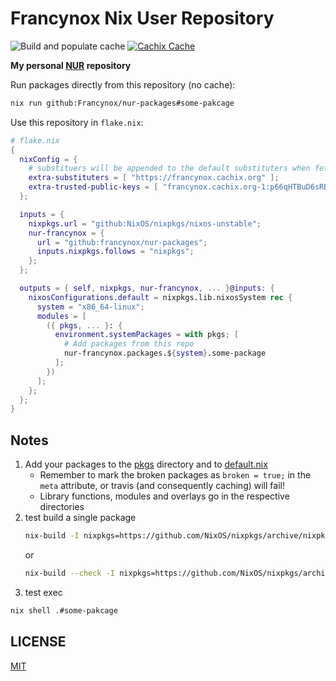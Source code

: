 # Francynox Nix User Repository

![Build and populate cache](https://github.com/Francynox/nur-packages/workflows/Build%20and%20populate%20cache/badge.svg)
[![Cachix Cache](https://img.shields.io/badge/cachix-francynox-blue.svg)](https://francynox.cachix.org)

**My personal [NUR](https://github.com/nix-community/NUR) repository**

Run packages directly from this repository (no cache):

```sh
nix run github:Francynox/nur-packages#some-pakcage
```

Use this repository in `flake.nix`:

```nix
# flake.nix
{
  nixConfig = {
    # substituers will be appended to the default substituters when fetching packages
    extra-substituters = [ "https://francynox.cachix.org" ];
    extra-trusted-public-keys = [ "francynox.cachix.org-1:p66qHTBuD6sRBIggOCoB2iSjmtqLs4a3Fvh3nImvTsg=" ];
  };

  inputs = {
    nixpkgs.url = "github:NixOS/nixpkgs/nixos-unstable";
    nur-francynox = {
      url = "github:francynox/nur-packages";
      inputs.nixpkgs.follows = "nixpkgs";
    };
  };

  outputs = { self, nixpkgs, nur-francynox, ... }@inputs: {
    nixosConfigurations.default = nixpkgs.lib.nixosSystem rec {
      system = "x86_64-linux";
      modules = [
        ({ pkgs, ... }: {
          environment.systemPackages = with pkgs; [
            # Add packages from this repo
            nur-francynox.packages.${system}.some-package
          ];
        })
      ];
    };
  };
}
```

## Notes

1. Add your packages to the [pkgs](./pkgs) directory and to
   [default.nix](./default.nix)
   * Remember to mark the broken packages as `broken = true;` in the `meta`
     attribute, or travis (and consequently caching) will fail!
   * Library functions, modules and overlays go in the respective directories
2. test build a single package
   ```sh
   nix-build -I nixpkgs=https://github.com/NixOS/nixpkgs/archive/nixpkgs-unstable.tar.gz --arg pkgs 'import <nixpkgs> {}' -A some-pakcage
   ```
   or
   ```sh
   nix-build --check -I nixpkgs=https://github.com/NixOS/nixpkgs/archive/nixpkgs-unstable.tar.gz --arg pkgs 'import <nixpkgs> {}' -A some-pakcage
   ```
3. test exec
  ```sh
  nix shell .#some-pakcage
  ```

## LICENSE

[MIT](./LICENSE)